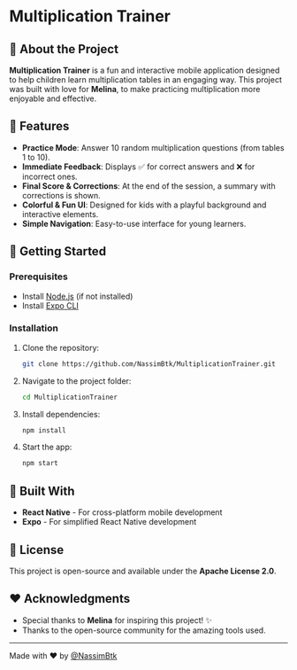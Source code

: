 # Multiplication Trainer

## 🎯 About the Project

**Multiplication Trainer** is a fun and interactive mobile application designed to help children learn multiplication tables in an engaging way. This project was built with love for **Melina**, to make practicing multiplication more enjoyable and effective.

## 📱 Features

- **Practice Mode**: Answer 10 random multiplication questions (from tables 1 to 10).
- **Immediate Feedback**: Displays ✅ for correct answers and ❌ for incorrect ones.
- **Final Score & Corrections**: At the end of the session, a summary with corrections is shown.
- **Colorful & Fun UI**: Designed for kids with a playful background and interactive elements.
- **Simple Navigation**: Easy-to-use interface for young learners.

## 🚀 Getting Started

### Prerequisites

- Install [Node.js](https://nodejs.org/) (if not installed)
- Install [Expo CLI](https://expo.dev/)

### Installation

1. Clone the repository:
   ```sh
   git clone https://github.com/NassimBtk/MultiplicationTrainer.git
   ```
2. Navigate to the project folder:
   ```sh
   cd MultiplicationTrainer
   ```
3. Install dependencies:
   ```sh
   npm install
   ```
4. Start the app:
   ```sh
   npm start
   ```

## 🔧 Built With

- **React Native** - For cross-platform mobile development
- **Expo** - For simplified React Native development

## 📜 License

This project is open-source and available under the **Apache License 2.0**.

## ❤️ Acknowledgments

- Special thanks to **Melina** for inspiring this project! ✨
- Thanks to the open-source community for the amazing tools used.

---

Made with ❤️ by [@NassimBtk](https://www.github.com/NassimBtk)
